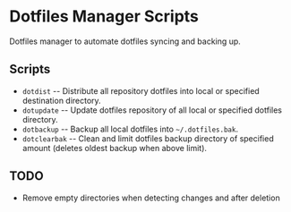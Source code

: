 # Dotfiles Manager Scripts

Dotfiles manager to automate dotfiles syncing and backing up.

## Scripts

- `dotdist` -- Distribute all repository dotfiles into local or specified
  destination directory.
- `dotupdate` -- Update dotfiles repository of all local or specified dotfiles
  directory.
- `dotbackup` -- Backup all local dotfiles into `~/.dotfiles.bak`.
- `dotclearbak` -- Clean and limit dotfiles backup directory of specified
  amount (deletes oldest backup when above limit).

## TODO

- Remove empty directories when detecting changes and after deletion
